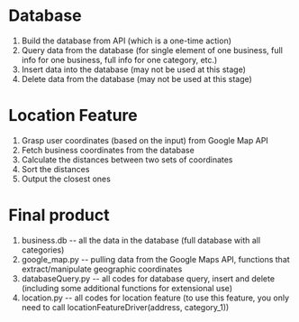 # Database  
1. Build the database from API (which is a one-time action)
2. Query data from the database (for single element of one business, full info for one business, full info for one category, etc.)  
3. Insert data into the database (may not be used at this stage)  
4. Delete data from the database (may not be used at this stage)  

# Location Feature  
1. Grasp user coordinates (based on the input) from Google Map API  
2. Fetch business coordinates from the database  
3. Calculate the distances between two sets of coordinates  
4. Sort the distances  
5. Output the closest ones  

# Final product  
1. business.db -- all the data in the database (full database with all categories)  
2. google_map.py --  pulling data from the Google Maps API, functions that extract/manipulate geographic coordinates
3. databaseQuery.py -- all codes for database query, insert and delete (including some additional functions for extensional use)  
4. location.py -- all codes for location feature (to use this feature, you only need to call locationFeatureDriver(address, category_1))  
